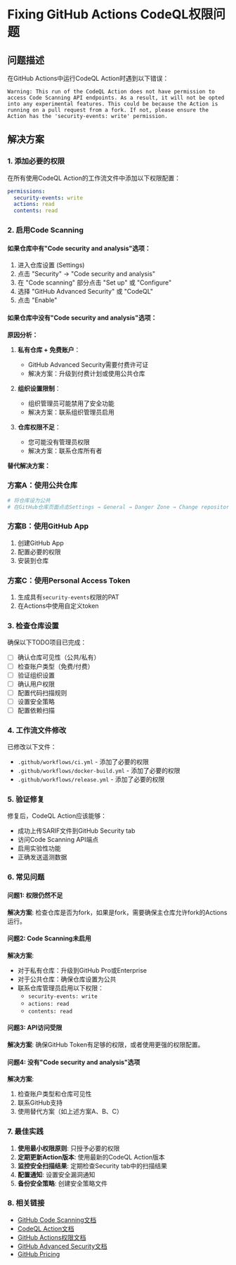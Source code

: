 # Fixing GitHub Actions CodeQL权限问题

## 问题描述

在GitHub Actions中运行CodeQL Action时遇到以下错误：

```
Warning: This run of the CodeQL Action does not have permission to access Code Scanning API endpoints. As a result, it will not be opted into any experimental features. This could be because the Action is running on a pull request from a fork. If not, please ensure the Action has the 'security-events: write' permission.
```

## 解决方案

### 1. 添加必要的权限

在所有使用CodeQL Action的工作流文件中添加以下权限配置：

```yaml
permissions:
  security-events: write
  actions: read
  contents: read
```

### 2. 启用Code Scanning

#### 如果仓库中有"Code security and analysis"选项：

1. 进入仓库设置 (Settings)
2. 点击 "Security" → "Code security and analysis"
3. 在 "Code scanning" 部分点击 "Set up" 或 "Configure"
4. 选择 "GitHub Advanced Security" 或 "CodeQL"
5. 点击 "Enable"

#### 如果仓库中没有"Code security and analysis"选项：

**原因分析：**

1. **私有仓库 + 免费账户**：
   - GitHub Advanced Security需要付费许可证
   - 解决方案：升级到付费计划或使用公共仓库

2. **组织设置限制**：
   - 组织管理员可能禁用了安全功能
   - 解决方案：联系组织管理员启用

3. **仓库权限不足**：
   - 您可能没有管理员权限
   - 解决方案：联系仓库所有者

**替代解决方案：**

### 方案A：使用公共仓库
```bash
# 将仓库设为公共
# 在GitHub仓库页面点击Settings → General → Danger Zone → Change repository visibility
```

### 方案B：使用GitHub App
1. 创建GitHub App
2. 配置必要的权限
3. 安装到仓库

### 方案C：使用Personal Access Token
1. 生成具有`security-events`权限的PAT
2. 在Actions中使用自定义token

### 3. 检查仓库设置

确保以下TODO项目已完成：

- [ ] 确认仓库可见性（公共/私有）
- [ ] 检查账户类型（免费/付费）
- [ ] 验证组织设置
- [ ] 确认用户权限
- [ ] 配置代码扫描规则
- [ ] 设置安全策略
- [ ] 配置依赖扫描

### 4. 工作流文件修改

已修改以下文件：

- `.github/workflows/ci.yml` - 添加了必要的权限
- `.github/workflows/docker-build.yml` - 添加了必要的权限  
- `.github/workflows/release.yml` - 添加了必要的权限

### 5. 验证修复

修复后，CodeQL Action应该能够：

- 成功上传SARIF文件到GitHub Security tab
- 访问Code Scanning API端点
- 启用实验性功能
- 正确发送遥测数据

### 6. 常见问题

#### 问题1: 权限仍然不足
**解决方案**: 检查仓库是否为fork，如果是fork，需要确保主仓库允许fork的Actions运行。

#### 问题2: Code Scanning未启用
**解决方案**: 
- 对于私有仓库：升级到GitHub Pro或Enterprise
- 对于公共仓库：确保仓库设置为公共
- 联系仓库管理员启用以下权限：
  - `security-events: write`
  - `actions: read`
  - `contents: read`

#### 问题3: API访问受限
**解决方案**: 确保GitHub Token有足够的权限，或者使用更强的权限配置。

#### 问题4: 没有"Code security and analysis"选项
**解决方案**:
1. 检查账户类型和仓库可见性
2. 联系GitHub支持
3. 使用替代方案（如上述方案A、B、C）

### 7. 最佳实践

1. **使用最小权限原则**: 只授予必要的权限
2. **定期更新Action版本**: 使用最新的CodeQL Action版本
3. **监控安全扫描结果**: 定期检查Security tab中的扫描结果
4. **配置通知**: 设置安全漏洞通知
5. **备份安全策略**: 创建安全策略文件

### 8. 相关链接

- [GitHub Code Scanning文档](https://docs.github.com/en/code-security/code-scanning)
- [CodeQL Action文档](https://github.com/github/codeql-action)
- [GitHub Actions权限文档](https://docs.github.com/en/actions/security-guides/automatic-token-authentication#permissions-for-the-github_token)
- [GitHub Advanced Security文档](https://docs.github.com/en/github/getting-started-with-github/learning-about-github/about-github-advanced-security)
- [GitHub Pricing](https://github.com/pricing)